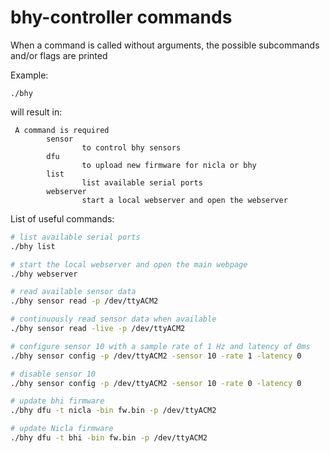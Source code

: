 # bhy-controller commands

When a command is called without arguments, the possible subcommands and/or flags are printed

Example: 
```
./bhy  
```
will result in:
```
 A command is required
        sensor
                to control bhy sensors
        dfu
                to upload new firmware for nicla or bhy
        list
                list available serial ports
        webserver
                start a local webserver and open the webserver
```

List of useful commands:
```bash
# list available serial ports
./bhy list

# start the local webserver and open the main webpage
./bhy webserver

# read available sensor data
./bhy sensor read -p /dev/ttyACM2

# continuously read sensor data when available
./bhy sensor read -live -p /dev/ttyACM2

# configure sensor 10 with a sample rate of 1 Hz and latency of 0ms
./bhy sensor config -p /dev/ttyACM2 -sensor 10 -rate 1 -latency 0

# disable sensor 10
./bhy sensor config -p /dev/ttyACM2 -sensor 10 -rate 0 -latency 0

# update bhi firmware
./bhy dfu -t nicla -bin fw.bin -p /dev/ttyACM2

# update Nicla firmware
./bhy dfu -t bhi -bin fw.bin -p /dev/ttyACM2
```
